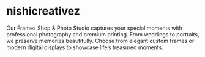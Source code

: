 # nishicreativez
Our Frames Shop &amp; Photo Studio captures your special moments with professional photography and premium printing. From weddings to portraits, we preserve memories beautifully. Choose from elegant custom frames or modern digital displays to showcase life’s treasured moments.
